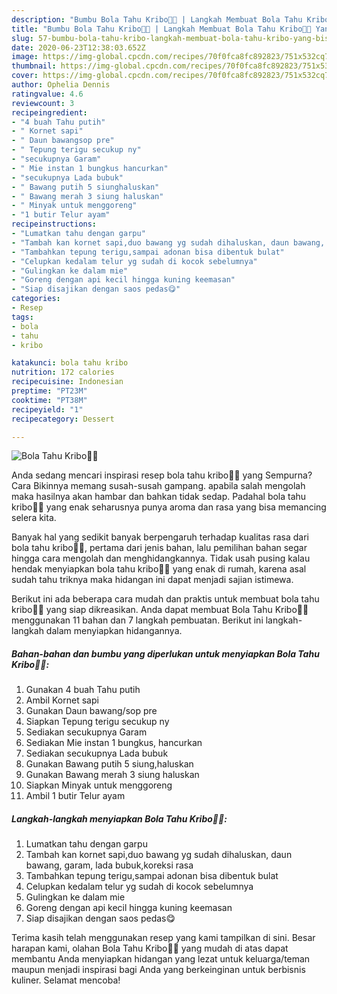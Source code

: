 ```yaml
---
description: "Bumbu Bola Tahu Kribo🤣🤣 | Langkah Membuat Bola Tahu Kribo🤣🤣 Yang Bisa Manjain Lidah"
title: "Bumbu Bola Tahu Kribo🤣🤣 | Langkah Membuat Bola Tahu Kribo🤣🤣 Yang Bisa Manjain Lidah"
slug: 57-bumbu-bola-tahu-kribo-langkah-membuat-bola-tahu-kribo-yang-bisa-manjain-lidah
date: 2020-06-23T12:38:03.652Z
image: https://img-global.cpcdn.com/recipes/70f0fca8fc892823/751x532cq70/bola-tahu-kribo🤣🤣-foto-resep-utama.jpg
thumbnail: https://img-global.cpcdn.com/recipes/70f0fca8fc892823/751x532cq70/bola-tahu-kribo🤣🤣-foto-resep-utama.jpg
cover: https://img-global.cpcdn.com/recipes/70f0fca8fc892823/751x532cq70/bola-tahu-kribo🤣🤣-foto-resep-utama.jpg
author: Ophelia Dennis
ratingvalue: 4.6
reviewcount: 3
recipeingredient:
- "4 buah Tahu putih"
- " Kornet sapi"
- " Daun bawangsop pre"
- " Tepung terigu secukup ny"
- "secukupnya Garam"
- " Mie instan 1 bungkus hancurkan"
- "secukupnya Lada bubuk"
- " Bawang putih 5 siunghaluskan"
- " Bawang merah 3 siung haluskan"
- " Minyak untuk menggoreng"
- "1 butir Telur ayam"
recipeinstructions:
- "Lumatkan tahu dengan garpu"
- "Tambah kan kornet sapi,duo bawang yg sudah dihaluskan, daun bawang, garam, lada bubuk,koreksi rasa"
- "Tambahkan tepung terigu,sampai adonan bisa dibentuk bulat"
- "Celupkan kedalam telur yg sudah di kocok sebelumnya"
- "Gulingkan ke dalam mie"
- "Goreng dengan api kecil hingga kuning keemasan"
- "Siap disajikan dengan saos pedas😋"
categories:
- Resep
tags:
- bola
- tahu
- kribo

katakunci: bola tahu kribo 
nutrition: 172 calories
recipecuisine: Indonesian
preptime: "PT23M"
cooktime: "PT38M"
recipeyield: "1"
recipecategory: Dessert

---
```



![Bola Tahu Kribo🤣🤣](https://img-global.cpcdn.com/recipes/70f0fca8fc892823/751x532cq70/bola-tahu-kribo🤣🤣-foto-resep-utama.jpg)

Anda sedang mencari inspirasi resep bola tahu kribo🤣🤣 yang Sempurna? Cara Bikinnya memang susah-susah gampang. apabila salah mengolah maka hasilnya akan hambar dan bahkan tidak sedap. Padahal bola tahu kribo🤣🤣 yang enak seharusnya punya aroma dan rasa yang bisa memancing selera kita.



Banyak hal yang sedikit banyak berpengaruh terhadap kualitas rasa dari bola tahu kribo🤣🤣, pertama dari jenis bahan, lalu pemilihan bahan segar hingga cara mengolah dan menghidangkannya. Tidak usah pusing kalau hendak menyiapkan bola tahu kribo🤣🤣 yang enak di rumah, karena asal sudah tahu triknya maka hidangan ini dapat menjadi sajian istimewa.


Berikut ini ada beberapa cara mudah dan praktis untuk membuat bola tahu kribo🤣🤣 yang siap dikreasikan. Anda dapat membuat Bola Tahu Kribo🤣🤣 menggunakan 11 bahan dan 7 langkah pembuatan. Berikut ini langkah-langkah dalam menyiapkan hidangannya.

<!--inarticleads1-->

##### Bahan-bahan dan bumbu yang diperlukan untuk menyiapkan Bola Tahu Kribo🤣🤣:

1. Gunakan 4 buah Tahu putih
1. Ambil  Kornet sapi
1. Gunakan  Daun bawang/sop pre
1. Siapkan  Tepung terigu secukup ny
1. Sediakan secukupnya Garam
1. Sediakan  Mie instan 1 bungkus, hancurkan
1. Sediakan secukupnya Lada bubuk
1. Gunakan  Bawang putih 5 siung,haluskan
1. Gunakan  Bawang merah 3 siung haluskan
1. Siapkan  Minyak untuk menggoreng
1. Ambil 1 butir Telur ayam




<!--inarticleads2-->

##### Langkah-langkah menyiapkan Bola Tahu Kribo🤣🤣:

1. Lumatkan tahu dengan garpu
1. Tambah kan kornet sapi,duo bawang yg sudah dihaluskan, daun bawang, garam, lada bubuk,koreksi rasa
1. Tambahkan tepung terigu,sampai adonan bisa dibentuk bulat
1. Celupkan kedalam telur yg sudah di kocok sebelumnya
1. Gulingkan ke dalam mie
1. Goreng dengan api kecil hingga kuning keemasan
1. Siap disajikan dengan saos pedas😋




Terima kasih telah menggunakan resep yang kami tampilkan di sini. Besar harapan kami, olahan Bola Tahu Kribo🤣🤣 yang mudah di atas dapat membantu Anda menyiapkan hidangan yang lezat untuk keluarga/teman maupun menjadi inspirasi bagi Anda yang berkeinginan untuk berbisnis kuliner. Selamat mencoba!
